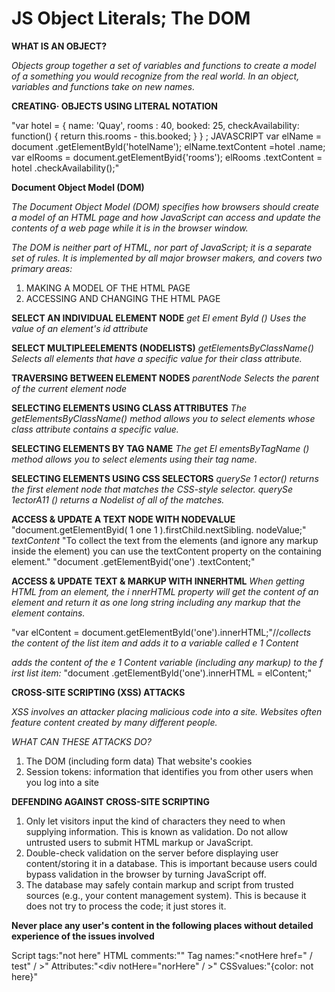 # JS Object Literals; The DOM


**WHAT IS AN OBJECT?**

_Objects group together a set of variables and functions to create a model of a something you would recognize from the real world. In an object, variables and functions take on new names._

**CREATING· OBJECTS USING LITERAL NOTATION**

"var hotel = {
name: 'Quay',
rooms : 40,
booked: 25,
checkAvailability: function() {
return this.rooms - this.booked;
}
} ;
JAVASCRIPT
var elName = document .getElementByld('hotelName');
elName.textContent =hotel .name;
var elRooms = document.getElementByid{'rooms');
elRooms .textContent = hotel .checkAvailability();"



**Document Object Model (DOM)**

_The Document Object Model (DOM) specifies how browsers should create a model of an HTML page and how JavaScript can access and update the contents of a web page while it is in the browser window._

_The DOM is neither part of HTML, nor part of JavaScript; it is a separate set of rules. It is implemented by all major browser makers, and covers two primary areas:_
1. MAKING A MODEL OF THE HTML PAGE
2. ACCESSING AND CHANGING THE HTML PAGE



**SELECT AN INDIVIDUAL ELEMENT NODE**
_get El ement Byld ()_
_Uses the value of an element's id attribute_


**SELECT MULTIPLEELEMENTS (NODELISTS)**
_getElementsByClassName()_
_Selects all elements that have a specific value for their class attribute._


**TRAVERSING BETWEEN ELEMENT NODES**
_parentNode_
_Selects the parent of the current element node_



**SELECTING ELEMENTS USING CLASS ATTRIBUTES**
_The getElementsByClassName()_
_method allows you to select elements whose class attribute contains a specific value._


**SELECTING ELEMENTS BY TAG NAME**
_The get El ementsByTagName ()_
_method allows you to select elements using their tag name._


**SELECTING ELEMENTS USING CSS SELECTORS**
_querySe 1 ector() returns_
_the first element node that matches the CSS-style selector. querySe 1ectorA11 () returns a Nodelist of all of the matches._


**ACCESS & UPDATE A TEXT NODE WITH NODEVALUE**
"document.getElementByid( 1 one 1 ).firstChild.nextSibling. nodeValue;"
_textContent_
"To collect the text from the <l i> elements (and ignore any markup inside the element) you can use the textContent property on the containing <l i > element."
"document .getElementByid('one') .textContent;"



**ACCESS & UPDATE TEXT & MARKUP WITH INNERHTML**
_When getting HTML from an element, the i nnerHTML property will get the content of an element and return it as one long string including any markup that the element contains._

"var elContent = document.getElementByld('one').innerHTML;"//_collects the content of the list item and adds it to a variable called e 1 Content_




_adds the content of the e 1 Content variable (including any markup) to the f irst list item:_
"document .getElementByld('one').innerHTML = elContent;"


**CROSS-SITE SCRIPTING (XSS) ATTACKS**

_XSS involves an attacker placing malicious code into a site. Websites often feature content created by many different people._

_WHAT CAN THESE ATTACKS DO?_
1. The DOM (including form data) That website's cookies
2. Session tokens: information that identifies you from other users when you log into a site



**DEFENDING AGAINST CROSS-SITE SCRIPTING**

1. Only let visitors input the kind of characters they need to when supplying information. This is known as validation. Do not allow untrusted users to submit HTML markup or JavaScript.
2. Double-check validation on the server before displaying user content/storing it in a database. This is important because users could bypass validation in the browser by turning JavaScript off.
3. The database may safely contain markup and script from trusted sources (e.g., your content management system). This is because it does not try to process the code; it just stores it.



**Never place any user's content in the following places without detailed experience of the issues involved**

Script tags:"<scr ipt>not here</script>"
HTML comments:"<!-- not here -->"
Tag names:"<notHere href=" / test" / >"
Attributes:"<div notHere="norHere" / >"
CSSvalues:"{color: not here}"




